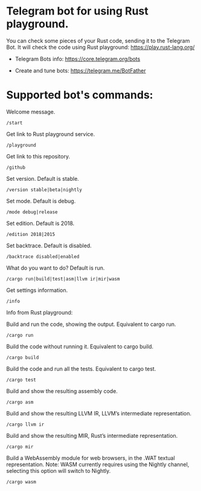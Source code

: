 # Telegram bot for using Rust playground.

You can check some pieces of your Rust code, sending it to the Telegram Bot.
It will check the code using Rust playground: https://play.rust-lang.org/

* Telegram Bots info: https://core.telegram.org/bots

* Create and tune bots: https://telegram.me/BotFather

# Supported bot's commands:

Welcome message.
```
/start
```

Get link to Rust playground service.
```
/playground
```

Get link to this repository.
```
/github
```

Set version. Default is stable.
```
/version stable|beta|nightly
```

Set mode. Default is debug.
```
/mode debug|release
```

Set edition. Default is 2018.
```
/edition 2018|2015
```

Set backtrace. Default is disabled.
```
/backtrace disabled|enabled
```

What do you want to do? Default is run.
```
/cargo run|build|test|asm|llvm ir|mir|wasm
```

Get settings information.
```
/info
```

Info from Rust playground:

Build and run the code, showing the output. Equivalent to cargo run.
```
/cargo run
```

Build the code without running it. Equivalent to cargo build.
```
/cargo build
```

Build the code and run all the tests. Equivalent to cargo test.
```
/cargo test
```

Build and show the resulting assembly code.
```
/cargo asm
```

Build and show the resulting LLVM IR, LLVM’s intermediate representation.
```
/cargo llvm ir
```

Build and show the resulting MIR, Rust’s intermediate representation.
```
/cargo mir
```

Build a WebAssembly module for web browsers, in the .WAT textual representation.
Note: WASM currently requires using the Nightly channel, selecting this option will switch to Nightly.
```
/cargo wasm
```
